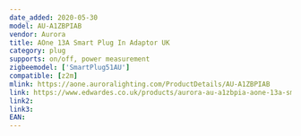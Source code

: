 ```yaml
---
date_added: 2020-05-30
model: AU-A1ZBPIAB
vendor: Aurora
title: AOne 13A Smart Plug In Adaptor UK
category: plug
supports: on/off, power measurement
zigbeemodel: ['SmartPlug51AU']
compatible: [z2m]
mlink: https://aone.auroralighting.com/ProductDetails/AU-A1ZBPIAB
link: https://www.edwardes.co.uk/products/aurora-au-a1zbpia-aone-13a-smart-plug-in-adaptor
link2: 
link3: 
EAN: 
---
```

